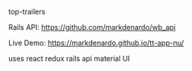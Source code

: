 top-trailers

Rails API: https://github.com/markdenardo/wb_api

Live Demo: https://markdenardo.github.io/tt-app-nu/

uses react redux rails api material UI
